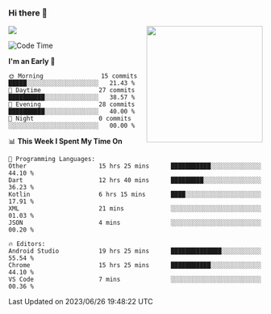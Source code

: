 ### Hi there 👋

![](https://metrics.lecoq.io/itaowu?template=classic&config.timezone=Asia%2FShanghai)
<img align='right' src="https://media.giphy.com/media/M9gbBd9nbDrOTu1Mqx/giphy.gif" width="230">

<!--START_SECTION:waka-->
![Code Time](http://img.shields.io/badge/Code%20Time-126%20hrs%2054%20mins-blue)

**I'm an Early 🐤** 

```text
🌞 Morning                15 commits          █████░░░░░░░░░░░░░░░░░░░░   21.43 % 
🌆 Daytime                27 commits          ██████████░░░░░░░░░░░░░░░   38.57 % 
🌃 Evening                28 commits          ██████████░░░░░░░░░░░░░░░   40.00 % 
🌙 Night                  0 commits           ░░░░░░░░░░░░░░░░░░░░░░░░░   00.00 % 
```


📊 **This Week I Spent My Time On** 

```text
💬 Programming Languages: 
Other                    15 hrs 25 mins      ███████████░░░░░░░░░░░░░░   44.10 % 
Dart                     12 hrs 40 mins      █████████░░░░░░░░░░░░░░░░   36.23 % 
Kotlin                   6 hrs 15 mins       ████░░░░░░░░░░░░░░░░░░░░░   17.91 % 
XML                      21 mins             ░░░░░░░░░░░░░░░░░░░░░░░░░   01.03 % 
JSON                     4 mins              ░░░░░░░░░░░░░░░░░░░░░░░░░   00.20 % 

🔥 Editors: 
Android Studio           19 hrs 25 mins      ██████████████░░░░░░░░░░░   55.54 % 
Chrome                   15 hrs 25 mins      ███████████░░░░░░░░░░░░░░   44.10 % 
VS Code                  7 mins              ░░░░░░░░░░░░░░░░░░░░░░░░░   00.36 % 
```


 Last Updated on 2023/06/26 19:48:22 UTC
<!--END_SECTION:waka-->

<!--
**itaowu/itaowu** is a ✨ _special_ ✨ repository because its `README.md` (this file) appears on your GitHub profile.

Here are some ideas to get you started:

- 🔭 I’m currently working on ...
- 🌱 I’m currently learning ...
- 👯 I’m looking to collaborate on ...
- 🤔 I’m looking for help with ...
- 💬 Ask me about ...
- 📫 How to reach me: ...
- 😄 Pronouns: ...
- ⚡ Fun fact: ...
-->
